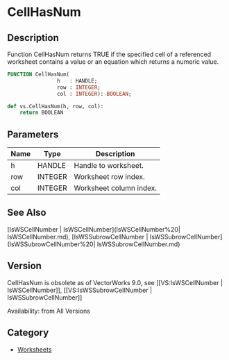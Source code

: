 # CellHasNum

## Description
Function CellHasNum returns TRUE if the specified cell of a referenced worksheet contains a value or an equation which returns a numeric value.

```pascal
FUNCTION CellHasNum(
				h   : HANDLE;
				row : INTEGER;
				col : INTEGER): BOOLEAN;
```

```python
def vs.CellHasNum(h, row, col):
    return BOOLEAN
```

## Parameters
|Name|Type|Description|
|---|---|---|
|h|HANDLE|Handle to worksheet.|
|row|INTEGER|Worksheet row index.|
|col|INTEGER|Worksheet column index.|

## See Also
[IsWSCellNumber | IsWSCellNumber](IsWSCellNumber%20| IsWSCellNumber.md), [IsWSSubrowCellNumber | IsWSSubrowCellNumber](IsWSSubrowCellNumber%20| IsWSSubrowCellNumber.md)

## Version
CellHasNum is obsolete as of VectorWorks 9.0, see [[VS:IsWSCellNumber | IsWSCellNumber]], [[VS:IsWSSubrowCellNumber | IsWSSubrowCellNumber]]

Availability: from All Versions

## Category
* [Worksheets](../Categories/Worksheets.md)
